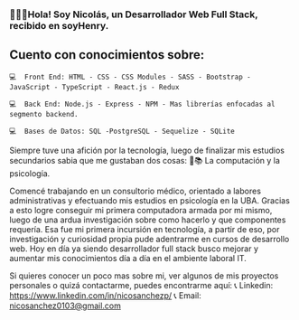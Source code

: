 ### 🙋‍♂️👋Hola! Soy Nicolás, un Desarrollador Web Full Stack, recibido en soyHenry.

## Cuento con conocimientos sobre: 
    💻  Front End: HTML - CSS - CSS Modules - SASS - Bootstrap - JavaScript - TypeScript - React.js - Redux
    
    💻  Back End: Node.js - Express - NPM - Mas librerías enfocadas al segmento backend.
    
    💻  Bases de Datos: SQL -PostgreSQL - Sequelize - SQLite 

Siempre tuve una afición por la tecnología, luego de finalizar mis estudios secundarios sabia que me gustaban dos cosas:
    🤩📚 La computación y la psicología.

Comencé trabajando en un consultorio médico, orientado a labores administrativas y efectuando mis estudios en psicología en la UBA.
Gracias a esto logre conseguir mi primera computadora armada por mi mismo, luego de una ardua investigación sobre como hacerlo y que componentes requería. 
Esa fue mi primera incursión en tecnología, a partir de eso, por investigación y curiosidad propia pude adentrarme en cursos de desarrollo web.
Hoy en día ya siendo desarrollador full stack busco mejorar y aumentar mis conocimientos día a día en el ambiente laboral IT.

Si quieres conocer un poco mas sobre mi, ver algunos de mis proyectos personales o quizá contactarme, puedes encontrarme aquí:
📞 Linkedin: https://www.linkedin.com/in/nicosanchezp/
📞 Email: nicosanchez0103@gmail.com
